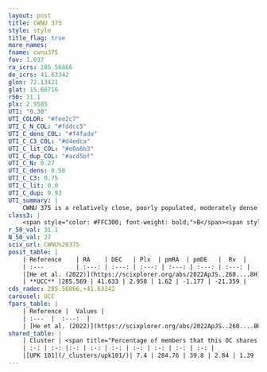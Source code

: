 ```yaml
---
layout: post
title: CWNU 375
style: style
title_flag: true
more_names: 
fname: cwnu375
fov: 1.037
ra_icrs: 285.56866
de_icrs: 41.63342
glon: 72.13421
glat: 15.66716
r50: 31.1
plx: 2.9585
UTI: "0.30"
UTI_COLOR: "#fee2c7"
UTI_C_N_COL: "#fddcc5"
UTI_C_dens_COL: "#f4fada"
UTI_C_C3_COL: "#d4edca"
UTI_C_lit_COL: "#e0a6b3"
UTI_C_dup_COL: "#acd5bf"
UTI_C_N: 0.27
UTI_C_dens: 0.58
UTI_C_C3: 0.75
UTI_C_lit: 0.0
UTI_C_dup: 0.93
UTI_summary: |
    CWNU 375 is a relatively close, poorly populated, moderately dense object of high C3 quality. It was recently reported in the literature.<br><br>This is very likely a unique object, which shares a very small percentage of members with at least one previously reported entry.
class3: |
    <span style="color: #FFC300; font-weight: bold;">B</span><span style="color: green; font-weight: bold;">A</span>
r_50_val: 31.1
N_50_val: 27
scix_url: CWNU%20375
posit_table: |
    | Reference    | RA    | DEC   | Plx  | pmRA  | pmDE   |  Rv  |
    | :---         | :---: | :---: | :---: | :---: | :---: | :---: |
    |[He et al. (2022)](https://scixplorer.org/abs/2022ApJS..260....8H) | 286.14 | 41.582 | 2.94 | 1.65 | -1.13 | -18.3 |
    | **UCC** |285.569 | 41.633 | 2.958 | 1.62 | -1.177 | -21.359 | 
cds_radec: 285.56866,+41.63342
carousel: UCC
fpars_table: |
    | Reference |  Values |
    | :---  |  :---:  |
    | [He et al. (2022)](https://scixplorer.org/abs/2022ApJS..260....8H) | `AG=0.05, m-M=7.75, logAge=7.5, Z=0.034` |
shared_table: |
    | Cluster | <span title="Percentage of members that this OC shares with the ones listed">%</span>   | RA   | DEC   | Plx   | pmRA  | pmDE  | Rv | UTI |
    | :-: | :-: |:-: | :-: | :-: | :-: | :-: | :-: | :-: |
    |[UPK 101](/_clusters/upk101/)| 7.4 | 284.76 | 39.8 | 2.84 | 1.39 | -1.74 | -19.17 |0.53 |
---
```

